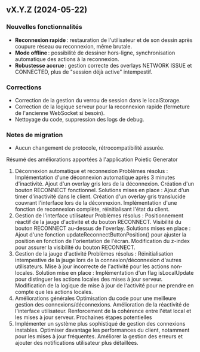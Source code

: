 ## vX.Y.Z (2024-05-22)

### Nouvelles fonctionnalités
- **Reconnexion rapide** : restauration de l'utilisateur et de son dessin après coupure réseau ou reconnexion, même brutale.
- **Mode offline** : possibilité de dessiner hors-ligne, synchronisation automatique des actions à la reconnexion.
- **Robustesse accrue** : gestion correcte des overlays NETWORK ISSUE et CONNECTED, plus de "session déjà active" intempestif.

### Corrections
- Correction de la gestion du verrou de session dans le localStorage.
- Correction de la logique serveur pour la reconnexion rapide (fermeture de l'ancienne WebSocket si besoin).
- Nettoyage du code, suppression des logs de debug.

### Notes de migration
- Aucun changement de protocole, rétrocompatibilité assurée.

Résumé des améliorations apportées à l'application Poietic Generator
1. Déconnexion automatique et reconnexion
Problèmes résolus :
Implémentation d'une déconnexion automatique après 3 minutes d'inactivité.
Ajout d'un overlay gris lors de la déconnexion.
Création d'un bouton RECONNECT fonctionnel.
Solutions mises en place :
Ajout d'un timer d'inactivité dans le client.
Création d'un overlay gris translucide couvrant l'interface lors de la déconnexion.
Implémentation d'une fonction de reconnexion complète, réinitialisant l'état du client.
2. Gestion de l'interface utilisateur
Problèmes résolus :
Positionnement réactif de la jauge d'activité et du bouton RECONNECT.
Visibilité du bouton RECONNECT au-dessus de l'overlay.
Solutions mises en place :
Ajout d'une fonction updateReconnectButtonPosition() pour ajuster la position en fonction de l'orientation de l'écran.
Modification du z-index pour assurer la visibilité du bouton RECONNECT.
3. Gestion de la jauge d'activité
Problèmes résolus :
Réinitialisation intempestive de la jauge lors de la connexion/déconnexion d'autres utilisateurs.
Mise à jour incorrecte de l'activité pour les actions non-locales.
Solution mise en place :
Implémentation d'un flag isLocalUpdate pour distinguer les actions locales des mises à jour serveur.
Modification de la logique de mise à jour de l'activité pour ne prendre en compte que les actions locales.
4. Améliorations générales
Optimisation du code pour une meilleure gestion des connexions/déconnexions.
Amélioration de la réactivité de l'interface utilisateur.
Renforcement de la cohérence entre l'état local et les mises à jour serveur.
Prochaines étapes potentielles
1. Implémenter un système plus sophistiqué de gestion des connexions instables.
Optimiser davantage les performances du client, notamment pour les mises à jour fréquentes.
Améliorer la gestion des erreurs et ajouter des notifications utilisateur plus détaillées.
